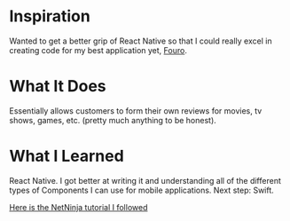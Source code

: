 # Inspiration
Wanted to get a better grip of React Native so that I could really excel in creating code for my best application yet, [Fouro](https://github.com/Rick10101221/fouro-application). 

# What It Does
Essentially allows customers to form their own reviews for movies, tv shows, games, etc. (pretty much anything to be honest). 

# What I Learned
React Native. I got better at writing it and understanding all of the different types of Components I can use for mobile applications. Next step: Swift.

[Here is the NetNinja tutorial I followed](https://www.youtube.com/watch?v=cFVHTazhb7I&list=PL4cUxeGkcC9ixPU-QkScoRBVxtPPzVjrQ&index=16&ab_channel=TheNetNinja)
